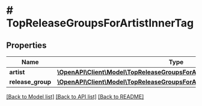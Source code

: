 # # TopReleaseGroupsForArtistInnerTag

## Properties

Name | Type | Description | Notes
------------ | ------------- | ------------- | -------------
**artist** | [**\OpenAPI\Client\Model\TopReleaseGroupsForArtistInnerTagArtistInner[]**](TopReleaseGroupsForArtistInnerTagArtistInner.md) |  | [optional]
**release_group** | [**\OpenAPI\Client\Model\TopReleaseGroupsForArtistInnerTagReleaseGroupInner[]**](TopReleaseGroupsForArtistInnerTagReleaseGroupInner.md) |  | [optional]

[[Back to Model list]](../../README.md#models) [[Back to API list]](../../README.md#endpoints) [[Back to README]](../../README.md)
